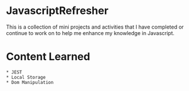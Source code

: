 # JavascriptRefresher

This is a collection of mini projects and activities that I have completed or continue to work on to help me enhance my knowledge in Javascript. 

# Content Learned
```
* JEST
* Local Storage
* Dom Manipulation

```


